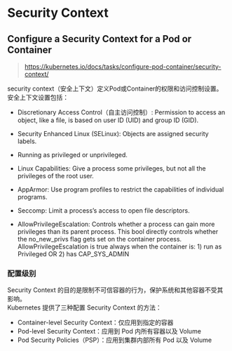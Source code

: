 # Security Context

## Configure a Security Context for a Pod or Container

> https://kubernetes.io/docs/tasks/configure-pod-container/security-context/

security context（安全上下文）定义Pod或Container的权限和访问控制设置。安全上下文设置包括：  

- Discretionary Access Control（自主访问控制）: Permission to access an object, like a file, is based on user ID (UID) and group ID (GID).

- Security Enhanced Linux (SELinux): Objects are assigned security labels.

- Running as privileged or unprivileged.

- Linux Capabilities: Give a process some privileges, but not all the privileges of the root user.

- AppArmor: Use program profiles to restrict the capabilities of individual programs.

- Seccomp: Limit a process’s access to open file descriptors.

- AllowPrivilegeEscalation: Controls whether a process can gain more privileges than its parent process.
This bool directly controls whether the no_new_privs flag gets set on the container process. 
AllowPrivilegeEscalation is true always when the container is: 1) run as Privileged OR 2) has CAP_SYS_ADMIN

### 配置级别

Security Context 的目的是限制不可信容器的行为，保护系统和其他容器不受其影响。  
Kubernetes 提供了三种配置 Security Context 的方法：

- Container-level Security Context：仅应用到指定的容器
- Pod-level Security Context：应用到 Pod 内所有容器以及 Volume
- Pod Security Policies（PSP）：应用到集群内部所有 Pod 以及 Volume

